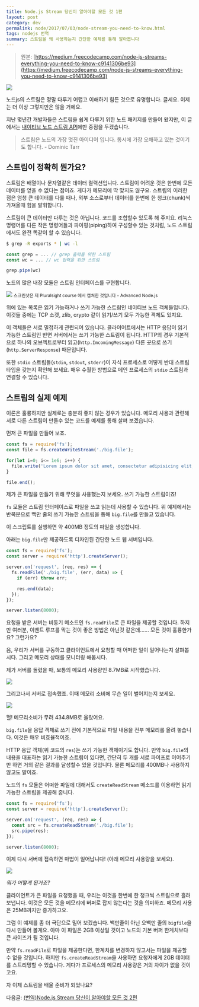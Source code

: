 ```yaml
---
title: Node.js Stream 당신이 알아야할 모든 것 1편
layout: post
category: dev
permalink: node/2017/07/03/node-stream-you-need-to-know.html
tags: nodejs 번역 
summary: 스트림을 왜 사용하는지 간단한 예제를 통해 알아봅니다
---
```


> 원본: [https://medium.freecodecamp.com/node-js-streams-everything-you-need-to-know-c9141306be93](https://medium.freecodecamp.com/node-js-streams-everything-you-need-to-know-c9141306be93)

![](https://cdn-images-1.medium.com/max/2000/1*xGNVMFqXXTeK7ZyK2eN21Q.jpeg)

노드js의 스트림은 정말 다루기 어렵고 이해하기 힘든 것으로 유명합니다. 글세요. 이제는 더 이상 그렇지만은 않을 거에요.

지난 몇년간 개발자들은 스트림을 쉽게 다루기 위한 노드 패키지를 만들어 왔지만, 이 글에서는 [내이티브 노드 스트림 API](https://nodejs.org/api/stream.html)에만 중점을 두겠습니다.

> 스트림은 노드의 가장 멋진 아이디어 입니다. 동시에 가장 오해하고 있는 것이기도 합니다. - Dominic Tarr

## 스트림이 정확히 뭔가요?

스트림은 배열이나 문자열같은 데이터 컬력션입니다. 스트림이 어려운 것은 한번에 모든 데이터를 얻을 수 없다는 점이죠. 게다가 메모리에 딱 맞지도 않구요. 스트림의 이러한 점은 엄청 큰 데이터를 다룰 때나, 외부 소스로부터 데이터를 한번에 한 청크(chunk)씩 가져올때 힘을 발휘합니다.

스트림이 큰 데이터만 다루는 것은 아닙니다. 코드를 조합할수 있도록 해 주지요. 리눅스 명령어를 다른 작은 명령어들과 파이핑(piping)하여 구성할수 있는 것처럼, 노드 스트림에서도 완전 똑같이 할 수 있습니다.

```bash
$ grep -R exports * | wc -l
```

```js
const grep = ... // grep 출력을 위한 스트림
const wc = ... // wc 입력을 위한 스트림

grep.pipe(wc)
```

노드의 많은 내장 모듈은 스트림 인터페이스를 구현합니다.

![](https://cdn-images-1.medium.com/max/800/1*lhOvZiDrVbzF8_l8QX3ACw.png)
<small>스크린샷은 제 Pluralsight course 에서 캡쳐한 것입니다 - Advanced Node.js</small>

위에 있는 목록은 읽기 가능하거나 쓰기 가능한 스트림인 네이티브 노드 객체들입니다. 이것들 중에는 TCP 소켓, zlib, crypto 같이 읽기/쓰기 모두 가능한 객체도 있지요.

이 객체들은 서로 밀접하게 관련되어 있습니다. 클라이어트에서는 HTTP 응답이 읽기 가능한 스트림인 반면 서버에서는 쓰기 가능한 스트림이 됩니다. HTTP의 경우 기본적으로 하나의 오브젝트로부터 읽고(`http.ImcomingMessage`) 다른 곳으로 쓰기(`http.ServerResponse`) 때문입니다.

또한 `stdio` 스트림들(`stdin`, `stdout`, `stderr`)이 자식 프로세스로 어떻게 반대 스트림 타입을 갖는지 확인해 보세요. 매우 수월한 방법으로 메인 프로세스의 `stdio` 스트림과 연결할 수 있습니다.

## 스트림의 실제 예제

이론은 훌륭하지만 실제로는 충분히 좋지 않는 경우가 있습니다. 메모리 사용과 관련해 서로 다른 스트림이 만들수 있는 코드를 예제를 통해 살펴 보겠습니다.

먼저 큰 파일을 만들어 보죠.

```js
const fs = require('fs');
const file = fs.createWriteStream('./big.file');

for(let i=0; i<= 1e6; i++) {
  file.write('Lorem ipsum dolor sit amet, consectetur adipisicing elit, sed do eiusmod tempor incididunt ut labore et dolore magna aliqua. Ut enim ad minim veniam, quis nostrud exercitation ullamco laboris nisi ut aliquip ex ea commodo consequat. Duis aute irure dolor in reprehenderit in voluptate velit esse cillum dolore eu fugiat nulla pariatur. Excepteur sint occaecat cupidatat non proident, sunt in culpa qui officia deserunt mollit anim id est laborum.\n');
}

file.end();
```

제가 큰 파일을 만들기 위해 무엇을 사용했는지 보세요. 쓰기 가능한 스트림이죠!

`fs` 모듈은 스트림 인터페이스로 파일을 쓰고 읽는데 사용할 수 있습니다. 위 예제에서는 반복문으로 백만 줄의 쓰기 가능한 스트림을 통해 `big.file`를 만들고 있습니다.

이 스크립트를 실행하면 약 400MB 정도의 파일을 생성합니다.

아래는 `big.file`만 제공하도록 디자인된 간단한 노드 웹 서버입니다.

```js
const fs = require('fs');
const server = require('http').createServer();

server.on('request', (req, res) => {
  fs.readFile('./big.file', (err, data) => {
    if (err) throw err;

    res.end(data);
  });
});

server.listen(8000);
```

요청을 받은 서버는 비동기 메소드인 `fs.readFile`로 큰 파일을 제공할 것입니다. 하지만 여러분, 이벤트 루프를 막는 것이 좋은 방법은 아닌것 같은데...... 모든 것이 훌륭한가요? 그런가요?

음, 우리가 서버를 구동하고 클라이언트에서 요청할 때 어떠한 일이 일어나는지 살펴봅시다. 그리고 메모리 상태를 모니터링 해봅시다.

제가 서버를 돌렸을 때, 보통의 메모리 사용량인 8.7MB로 시작했습니다.

![](https://cdn-images-1.medium.com/max/1600/1*125_8HQ4KzJkeBcj1LcEiQ.png)

그리고나서 서버로 접속했죠. 이때 메모리 소비에 무슨 일이 벌어지는지 보세요.

![](https://cdn-images-1.medium.com/max/1600/1*SGJw31T5Q9Zfsk24l2yirg.gif)

헐! 메모리소비가 무려 434.8MB로 올랐어요.

`big.file`을 응답 객체로 쓰기 전에 기본적으로 파일 내용을 전부 메모리롤 올려 놓습니다. 이것은 매우 비효율적이죠.

HTTP 응답 객체(위 코드의 `res`)는 쓰기 가능한 객체이기도 합니다. 만약 `big.file`의 내용을 대표하는 읽기 가능한 스트림이 있다면, 간단히 두 개를 서로 파이프로 이어주기만 하면 거의 같은 결과를 달성할수 있을 것입니다. 물론 메모리를 400MB나 사용하지 않고도 말이죠.

노드의 `fs` 모듈은 어떠한 파일에 대해서도 `createReadStream` 메소드를 이용하면 읽기 가능한 스트림을 제공해 줍니다.

```js
const fs = require('fs');
const server = require('http').createServer();

server.on('request', (req, res) => {
  const src = fs.createReadStream('./big.file');
  src.pipe(res);
});

server.listen(8000);
```

이제 다시 서버에 접속하면 마법이 일어납니다! (아래 메모리 사용량을 보세요).

![](https://cdn-images-1.medium.com/max/1600/1*iWNNIMhF9QmD25Vho6-fRQ.gif)

_뭐가 어떻게 된거죠?_

클라이언트가 큰 파일을 요청했을 때, 우리는 이것을 한번에 한 청크씩 스트림으로 흘려 보냅니다. 이것은 모든 것을 메모리에 버퍼로 잡지 않는다는 것을 의미하죠. 메모리 사용은 25MB까지만 증가하고요.

그럼 이 예제를 좀 더 극단으로 밀어 보겠습니다. 백만줄이 아닌 오백만 줄의 `bigfile`을 다시 만들어 볼게요. 아마 이 파일은 2GB 이상일 것이고 노드의 기본 버퍼 한계치보다 큰 사이즈가 될 것입니다.

만약 `fs.readFile`로 파일을 제공한다면, 한계치를 변경하지 않고서는 파일을 제공할 수 없을 것입니다. 하지만 `fs.createReadStream`을 사용하면 요청자에게 2GB 데이터를 스트리밍할 수 있습니다. 게다가 프로세스의 메모리 사용량은 거의 차이가 없을 것이고요.

자 이제 스트림을 배울 준비가 되었나요?

다음글: [(번역)Node.js Stream 당신이 알아야할 모든 것 2편](/node/2017/08/07/node-stream-you-need-to-know-2.html)
